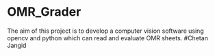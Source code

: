 # OMR_Grader

The aim of this project is to develop a computer vision software using opencv and python which can read and evaluate OMR sheets.
    #Chetan Jangid 


